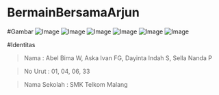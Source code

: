 # BermainBersamaArjun

#Gambar
  ![Image](https://drive.google.com/file/d/0B-Pbm1yiV-7QOEZ2NlRRZFZQR1E/view?usp=sharing)
  ![Image](https://drive.google.com/file/d/0B-Pbm1yiV-7QWGViLXprNC05RDA/view?usp=sharing)
  ![Image](https://drive.google.com/file/d/0B-Pbm1yiV-7Qbkx4OG41ZUo5enc/view?usp=sharing)
  ![Image](https://drive.google.com/file/d/0B-Pbm1yiV-7QczJZdWRuZTVUV1U/view?usp=sharing)
  ![Image](https://drive.google.com/file/d/0B-Pbm1yiV-7QSnVzcmQyNnJ0cjQ/view?usp=sharing)
  ![Image](https://drive.google.com/file/d/0B-Pbm1yiV-7QQm5VVHVpMEhlQkU/view?usp=sharing)
  
#Identitas
  > Nama  : Abel Bima W, Aska Ivan FG, Dayinta Indah S, Sella Nanda P
  
  > No Urut : 01, 04, 06, 33
  
  > Nama Sekolah : SMK Telkom Malang
